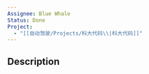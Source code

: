 ```yaml
---
Assignee: Blue Whale
Status: Done
Project:
  - "[[自动驾驶/Projects/科大代码\\|科大代码]]"
---
```

## Description